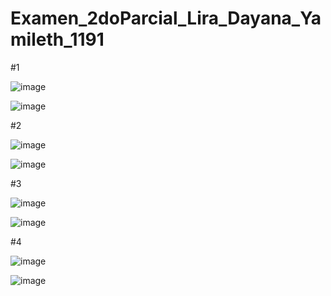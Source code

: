 # Examen_2doParcial_Lira_Dayana_Yamileth_1191

#1 

![image](https://github.com/user-attachments/assets/23194adb-6140-4bca-937a-c059986faf52)

![image](https://github.com/user-attachments/assets/edd91803-8b17-45f9-b871-f4b5cf8e2cce)

#2

![image](https://github.com/user-attachments/assets/f97df429-fd54-44ff-9a48-1c251ce2b5c2)

![image](https://github.com/user-attachments/assets/f779d704-6558-41d8-bfdc-ec48ccb447d3)


#3

![image](https://github.com/user-attachments/assets/ffb83e23-d5e8-4bac-811f-7cb6e3d1f166)

![image](https://github.com/user-attachments/assets/15f0e88c-ccf2-44ca-810b-9689f48dcdba)


#4

![image](https://github.com/user-attachments/assets/b59f460d-017c-4fb3-b614-ec0796ac22ff)

![image](https://github.com/user-attachments/assets/48dac41f-12c5-42b3-8002-8dc0b60d7830)

